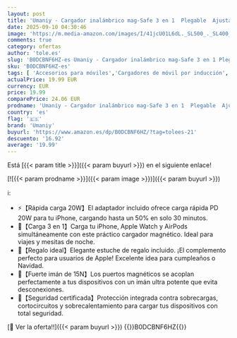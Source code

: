 ```yaml
---
layout: post
title: 'Umaniy - Cargador inalámbrico mag-Safe 3 en 1  Plegable  Ajustable  magnética  Soporte de Carga inalámbrica con luz para iPhone 16/15/14/13/12 Series  AirPods 3/2/Pro  Apple Watch'
date: 2025-09-10 04:30:46
image: 'https://m.media-amazon.com/images/I/41jcU01L6dL._SL500_._SL400_.jpg'
comments: true
category: ofertas
author: 'tole.es'
slug: 'B0DCBNF6HZ-es Umaniy - Cargador inalámbrico mag-Safe 3 en 1 Plegable...'
sku: 'B0DCBNF6HZ-es'
tags: [ 'Accesorios para móviles','Cargadores de móvil por inducción','Cargadores para móviles','Comunicación móvil y accesorios','Electrónica','apple','iphone','umaniy','🇪🇸', ]
actualPrice: 19.99 EUR
currency: EUR
price: 19.99
comparePrice: 24.06 EUR
prodname: 'Umaniy - Cargador inalámbrico mag-Safe 3 en 1  Plegable  Ajustable  magnética  Soporte de Carga inalámbrica con luz para iPhone 16/15/14/13/12 Series  AirPods 3/2/Pro  Apple Watch'
country: 'es'
flag: '🇪🇸'
brand: 'Umaniy'
buyurl: 'https://www.amazon.es/dp/B0DCBNF6HZ/?tag=tolees-21'
descuento: '16.92'
average: '19.99'
---
```


Está [{{< param title >}}]({{< param buyurl >}}) en el siguiente enlace!

[![{{< param prodname >}}]({{< param image >}})]({{< param buyurl >}})

ℹ️:

- ⚡【Rápida carga 20W】El adaptador incluido ofrece carga rápida PD 20W para tu iPhone, cargando hasta un 50% en solo 30 minutos.
- 🔌【Carga 3 en 1】Carga tu iPhone, Apple Watch y AirPods simultáneamente con este práctico cargador magnético. Ideal para viajes y mesitas de noche.
- 💎【Regalo ideal】Elegante estuche de regalo incluido. ¡El complemento perfecto para usuarios de Apple! Excelente idea para cumpleaños o Navidad.
- 🧲【Fuerte imán de 15N】Los puertos magnéticos se acoplan perfectamente a tus dispositivos con un imán ultra potente que evita desconexiones.
- 🔋【Seguridad certificada】Protección integrada contra sobrecargas, cortocircuitos y sobrecalentamiento para cargar tus dispositivos con total seguridad.

[🛒 Ver la oferta!!]({{< param buyurl >}})
{{<world>}}B0DCBNF6HZ{{</world>}}
